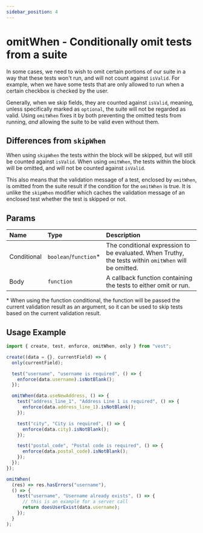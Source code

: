 ```yaml
---
sidebar_position: 4
---
```


# omitWhen - Conditionally omit tests from a suite

In some cases, we need to wish to omit certain portions of our suite in a way that these tests won't run, and will not count against `isValid`. For example, when we have some tests that are only allowed to run when a certain checkbox is checked by the user.

Generally, when we skip fields, they are counted against `isValid`, meaning, unless specifically marked as `optional`, the suite will not be regarded as valid. Using `omitWhen` fixes it by both preventing the omitted tests from running, _and_ allowing the suite to be valid even without them.

## Differences from `skipWhen`

When using `skipWhen` the tests within the block will be skipped, but will still be counted against `isValid`. When using `omitWhen`, the tests within the block will be omitted, and will not be counted against `isValid`.

This also means that the validation message of a test, enclosed by `omitWhen`, is omitted from the suite result if the condition for the `omitWhen` is true. It is unlike the `skipWhen` modifier which caches the validation message of an enclosed test whether the test is skipped or not.

## Params

| Name        | Type                   | Description                                                                                           |
| :---------- | :--------------------- | :---------------------------------------------------------------------------------------------------- |
| Conditional | `boolean`/`function`\* | The conditional expression to be evaluated. When Truthy, the tests within `omitWhen` will be omitted. |
| Body        | `function`             | A callback function containing the tests to either omit or run.                                       |

\* When using the function conditional, the function will be passed the current validation result as an argument, so it can be used to skip tests based on the current validation result.

## Usage Example

```js
import { create, test, enforce, omitWhen, only } from "vest";

create((data = {}, currentField) => {
  only(currentField);

  test("username", "username is required", () => {
    enforce(data.username).isNotBlank();
  });

  omitWhen(data.useNewAddress, () => {
    test("address_line_1", "Address Line 1 is required", () => {
      enforce(data.address_line_1).isNotBlank();
    });

    test("city", "City is required", () => {
      enforce(data.city).isNotBlank();
    });

    test("postal_code", "Postal code is required", () => {
      enforce(data.postal_code).isNotBlank();
    });
  });
});
```

```js
omitWhen(
  (res) => res.hasErrors("username"),
  () => {
    test("username", "Username already exists", () => {
      // this is an example for a server call
      return doesUserExist(data.username);
    });
  }
);
```

